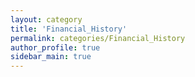 ```yaml
---
layout: category
title: 'Financial_History'
permalink: categories/Financial_History
author_profile: true
sidebar_main: true
---
```


